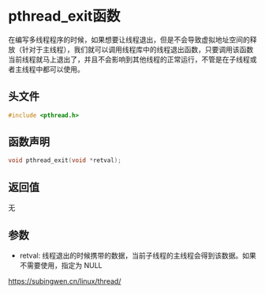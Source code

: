 # pthread_exit函数

在编写多线程程序的时候，如果想要让线程退出，但是不会导致虚拟地址空间的释放（针对于主线程），我们就可以调用线程库中的线程退出函数，只要调用该函数当前线程就马上退出了，并且不会影响到其他线程的正常运行，不管是在子线程或者主线程中都可以使用。

## 头文件

```c
#include <pthread.h>
```



## 函数声明

```c
void pthread_exit(void *retval);
```

## 返回值

无

## 参数

- retval: 线程退出的时候携带的数据，当前子线程的主线程会得到该数据。如果不需要使用，指定为 NULL



https://subingwen.cn/linux/thread/
